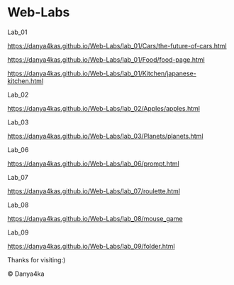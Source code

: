 # Web-Labs
Lab_01

https://danya4kas.github.io/Web-Labs/lab_01/Cars/the-future-of-cars.html

https://danya4kas.github.io/Web-Labs/lab_01/Food/food-page.html

https://danya4kas.github.io/Web-Labs/lab_01/Kitchen/japanese-kitchen.html

Lab_02

https://danya4kas.github.io/Web-Labs/lab_02/Apples/apples.html

Lab_03

https://danya4kas.github.io/Web-Labs/lab_03/Planets/planets.html

Lab_06

https://danya4kas.github.io/Web-Labs/lab_06/prompt.html

Lab_07

https://danya4kas.github.io/Web-Labs/lab_07/roulette.html

Lab_08

https://danya4kas.github.io/Web-Labs/lab_08/mouse_game

Lab_09

https://danya4kas.github.io/Web-Labs/lab_09/folder.html








Thanks for visiting:)

© Danya4ka 

